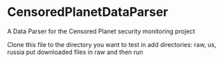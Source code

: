 # CensoredPlanetDataParser
A Data Parser for the Censored Planet security monitoring project

Clone this file to the directory you want to test in
add directories: raw, us, russia
put downloaded files in raw and then run

